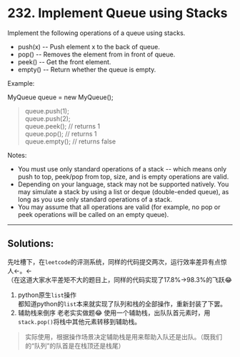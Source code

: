 # 232. Implement Queue using Stacks

Implement the following operations of a queue using stacks.

- push(x) -- Push element x to the back of queue.
- pop() -- Removes the element from in front of queue.
- peek() -- Get the front element.
- empty() -- Return whether the queue is empty.

Example:

MyQueue queue = new MyQueue();

> queue.push(1);  
queue.push(2);    
queue.peek();  // returns 1  
queue.pop();   // returns 1  
queue.empty(); // returns false

Notes:

- You must use only standard operations of a stack -- which means only push to top, peek/pop from top, size, and is empty operations are valid.
- Depending on your language, stack may not be supported natively. You may simulate a stack by using a list or deque (double-ended queue), as long as you use only standard operations of a stack.
- You may assume that all operations are valid (for example, no pop or peek operations will be called on an empty queue).
---
## Solutions:
先吐槽下，在`leetcode`的评测系统，同样的代码提交两次，运行效率差异有点惊人←。←  
（在这道大家水平差矩不大的题目上，同样的代码实现了17.8%→98.3%的飞跃😂

1. python原生`list`操作  
都知道python的`list`本来就实现了队列和栈的全部操作，重新封装了下罢。
2. 辅助栈来倒序
老老实实做题😂
使用一个辅助栈，出队队首元素时，用`stack.pop()`将栈中其他元素转移到辅助栈。
> 实际使用，根据操作场景决定辅助栈是用来帮助入队还是出队。（既我们的“队列”的队首是在栈顶还是栈尾）

